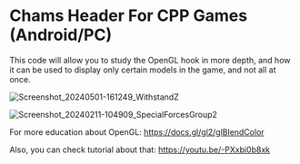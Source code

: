 # Chams Header For CPP Games (Android/PC)
This code will allow you to study the OpenGL hook in more depth, and how it can be used to display only certain models in the game, and not all at once.

![Screenshot_20240501-161249_WithstandZ](https://github.com/PadMadoff/Chams-Header-For-CPP-Games-Android-PC-/assets/87415329/2863389f-036d-40f9-a9bb-3ba9184690d2)

![Screenshot_20240211-104909_SpecialForcesGroup2](https://github.com/PadMadoff/Chams-Header-For-CPP-Games-Android-PC-/assets/87415329/8ffbe0a6-3274-4c24-94e0-f72b9f2ea0f6)

For more education about OpenGL: https://docs.gl/gl2/glBlendColor

Also, you can check tutorial about that: https://youtu.be/-PXxbi0b8xk

